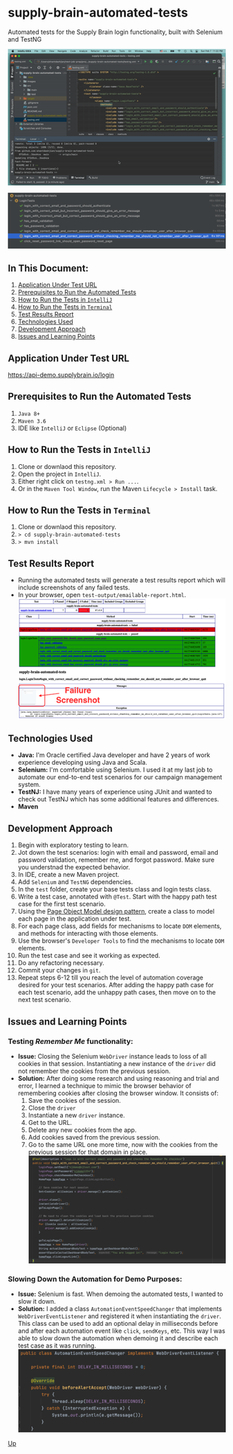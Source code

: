 # supply-brain-automated-tests
Automated tests for the Supply Brain login functionality, built with Selenium and TestNG

![alt text](images/automated-tests.gif "Automated tests")

![alt text](images/login-tests.png "Login Tests run report in IntelliJ")

## In This Document:
1. [Application Under Test URL](#application-under-test-url)
2. [Prerequisites to Run the Automated Tests](#prerequisites-to-run-the-automated-tests)
3. [How to Run the Tests in `IntelliJ`](#how-to-run-the-tests-in-intellij)
4. [How to Run the Tests in `Terminal`](#how-to-run-the-tests-in-terminal)
5. [Test Results Report](#test-results-report)
6. [Technologies Used](#technologies-used)
7. [Development Approach](#development-approach)
8. [Issues and Learning Points](#issues-and-learning-points)

## Application Under Test URL
https://api-demo.supplybrain.io/login

## Prerequisites to Run the Automated Tests
1. `Java 8+`
2. `Maven 3.6`
3. IDE like `IntelliJ` or `Eclipse` (Optional)

## How to Run the Tests in `IntelliJ`
1. Clone or downlaod this repository.
2. Open the project in `IntelliJ`.
3. Either right click on `testng.xml > Run ...`.
4. Or in the `Maven Tool Window`, run the Maven `Lifecycle > Install` task.

## How to Run the Tests in `Terminal`
1. Clone or downlaod this repository.
2. `> cd supply-brain-automated-tests`
3. `> mvn install`

## Test Results Report
  * Running the automated tests will generate a test results report which will include screenshots of any failed tests.
  * In your browser, open `test-output/emailable-report.html`.
  ![alt text](images/emailable-report.png "Test Report")

## Technologies Used
  * **Java:** I'm Oracle certified Java developer and have 2 years of work experience developing using Java and Scala.
  * **Selenium:** I'm comfortable using Selenium. I used it at my last job to automate our end-to-end test scenarios for our campaign management system.
  * **TestNJ:** I have many years of experience using JUnit and wanted to check out TestNJ which has some additional features and differences. 
  * **Maven**

## Development Approach
1. Begin with exploratory testing to learn.
2. Jot down the test scenarios: login with email and password, email and password validation, remember me, and forgot password. Make sure you understnad the expected behavior.
3. In IDE, create a new Maven project. 
4. Add `Selenium` and `TestNG` dependencies.
5. In the `test` folder, create your base tests class and login tests class.
6. Write a test case, annotated with `@Test`. Start with the happy path test case for the first test scenario.
7. Using the [Page Object Model design pattern](https://www.selenium.dev/documentation/en/guidelines_and_recommendations/page_object_models/
), create a class to model each page in the application under test.
8. For each page class, add fields for mechanisms to locate `DOM` elements, and methods for interacting with those elements. 
9. Use the browser's `Developer Tools` to find the mechanisms to locate `DOM` elements.
10. Run the test case and see it working as expected.
11. Do any refactoring necessary.
12. Commit your changes in `git`.
13. Repeat steps 6-12 till you reach the level of automation coverage desired for your test scenarios. After adding the happy path case for each test scenario, add the unhappy path cases, then move on to the next test scenario.
  
## Issues and Learning Points
  ### Testing *Remember Me* functionality:
  * **Issue:** Closing the Selenium `WebDriver` instance leads to loss of all cookies in that session. Instantiating a new instance of the `driver` did not remember the cookies from the previous session.
  * **Solution:** After doing some research and using reasoning and trial and error, I learned a technique to mimic the browser behavior of remembering cookies after closing the browser window. It consists of:
    1. Save the cookies of the session.
    2. Close the `driver`
    3. Instantiate a new `driver` instance.
    4. Get to the URL.
    4. Delete any new cookies from the app.
    5. Add cookies saved from the previous session.
    6. Go to the same URL one more time, now with the cookies from the previous session for that domain in place.
  ![alt text](images/remember-me-cookie-issue.png "Test Report")

  ### Slowing Down the Automation for Demo Purposes:
  * **Issue:** Selenium is fast. When demoing the automated tests, I wanted to slow it down.
  * **Solution:** I added a class `AutomationEventSpeedChanger` that implements `WebDriverEventListener` and registered it when instantiating the `driver`. This class can be used to add an optional delay in milliseconds before and after each automation event like `click`, `sendKeys`, etc. This way I was able to slow down the automation when demoing it and describe each test case as it was running.
  ![alt text](images/delay.png "Automation Delay Class")


[Up](README.md)

